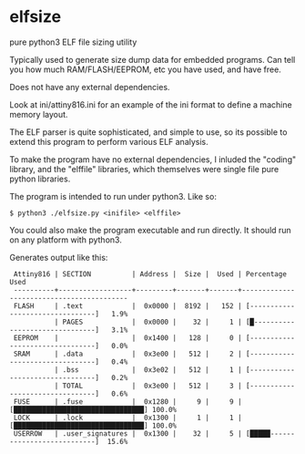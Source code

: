 # elfsize
pure python3 ELF file sizing utility

Typically used to generate size dump data for embedded programs.  Can tell you how much RAM/FLASH/EEPROM, etc you have used, and have free.

Does not have any external dependencies.

Look at ini/attiny816.ini for an example of the ini format to define a machine memory layout.

The ELF parser is quite sophisticated, and simple to use, so its possible to extend this program to perform various ELF analysis.

To make the program have no external dependencies, I inluded the "coding" library, and the "elffile" libraries, which themselves were single file pure python libraries.

The program is intended to run under python3.  Like so:

    $ python3 ./elfsize.py <inifile> <elffile>
    
You could also make the program executable and run directly.  It should run on any platform with python3.  

Generates output like this:

     Attiny816 | SECTION          | Address |  Size |  Used | Percentage Used
     ----------+------------------+---------+-------+-------+------------------------------------------
     FLASH     | .text            |  0x0000 |  8192 |   152 | [--------------------------------]   1.9%
               | PAGES            |  0x0000 |    32 |     1 | [█-------------------------------]   3.1%
     EEPROM    |                  |  0x1400 |   128 |     0 | [--------------------------------]   0.0%
     SRAM      | .data            |  0x3e00 |   512 |     2 | [--------------------------------]   0.4%
               | .bss             |  0x3e02 |   512 |     1 | [--------------------------------]   0.2%
               | TOTAL            |  0x3e00 |   512 |     3 | [--------------------------------]   0.6%
     FUSE      | .fuse            |  0x1280 |     9 |     9 | [████████████████████████████████] 100.0%
     LOCK      | .lock            |  0x1300 |     1 |     1 | [████████████████████████████████] 100.0%
     USERROW   | .user_signatures |  0x1300 |    32 |     5 | [█████---------------------------]  15.6%
